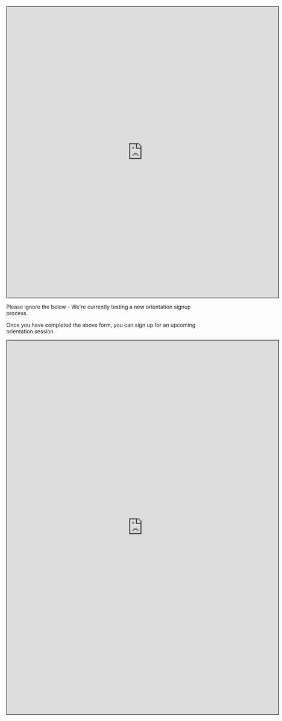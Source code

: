 <div style="position: static; overflow: hidden; border: solid 2px #555; width:720px; height:770px;">

<iframe src="https://fm.addxt.com/form/?vf=1FAIpQLScSWJnLbhaxBuoNIaxNuHCJpSKtBLPXti0JNEUsuw5MJ2iLjA" width="720" height="770" frameborder="0" marginheight="0" marginwidth="0">Loading…</iframe>

</div>

Please ignore the below - We're currently testing a new orientation signup process.

Once you have completed the above form, you can sign up for an upcoming orientation session.
<div style="position: static; overflow: hidden; border: solid 2px #555; width:720px; height:990px;">
<!-- Google Calendar Appointment Scheduling begin -->
<iframe src="https://calendar.google.com/calendar/appointments/schedules/AcZssZ0EPYOAgxuDegMjtatri8Du1Opk5Wsr9fXVJzXqPZJ4_0sEDYQtBxb2BrXcbiBDDnkigMq0jLIw?gv=true" style="border: 0" width="100%" height="990" frameborder="0"></iframe>
<!-- end Google Calendar Appointment Scheduling -->
</div>
